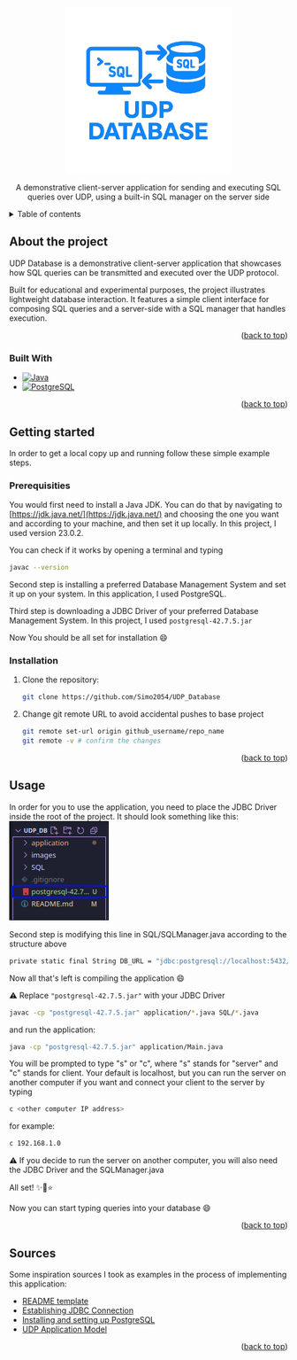 <p align="center">
    <a href="https://github.com/Simo2054/UDP_Database">
    <img src="images/Logo.png" alt="Logo" width="300" height="300">
    </a>
</p>

<p align="center">
    A demonstrative client-server application for sending and executing 
    SQL queries over UDP, using a built-in SQL manager on the server side
    <br />
</p>

<!-- Table of contents -->
<details>
    <summary>Table of contents</summary>
    <ol>
    <li>
      <a href="#about-the-project">About The Project</a>
      <ul>
        <li><a href="#built-with">Built With</a></li>
      </ul>
    </li>
    <li>
      <a href="#getting-started">Getting Started</a>
      <ul>
        <li><a href="#prerequisites">Prerequisites</a></li>
        <li><a href="#installation">Installation</a></li>
      </ul>
    </li>
    <li><a href="#usage">Usage</a></li>
    <li><a href="#sources">Sources</a></li>
    </ol>
</details>

<!-- About the project -->
## About the project

UDP Database is a demonstrative client-server application that showcases how SQL queries can be transmitted and executed over the UDP protocol. 

Built for educational and experimental purposes, the project illustrates lightweight database interaction. It features a simple client interface for composing SQL queries and a server-side with a SQL manager that handles execution.

<p align="right">(<a href="#readme-top">back to top</a>)</p>

### Built With

* [![Java][Java-badge]][Java-url]
* [![PostgreSQL][Postgres-badge]][Postgres-url]

<p align="right">(<a href="#readme-top">back to top</a>)</p>

## Getting started

In order to get a local copy up and running follow these simple example steps.

### Prerequisities

You would first need to install a Java JDK. You can do that by navigating to [https://jdk.java.net/](https://jdk.java.net/) and choosing the one you want and according to your machine, and then set it up locally. In this project, I used version 23.0.2.

You can check if it works by opening a terminal and typing
```sh
javac --version
```

Second step is installing a preferred Database Management System and set it up on your system. In this application, I used PostgreSQL. 

Third step is downloading a JDBC Driver of your preferred Database Management System. In this project, I used `postgresql-42.7.5.jar`

Now You should be all set for installation :smile:

### Installation

1. Clone the repository:
    ```sh
    git clone https://github.com/Simo2054/UDP_Database
    ```
2. Change git remote URL to avoid accidental pushes to base project
    ```sh
    git remote set-url origin github_username/repo_name
    git remote -v # confirm the changes
    ```

<p align="right">(<a href="#readme-top">back to top</a>)</p>

## Usage

In order for you to use the application, you need to place the JDBC Driver inside the root of the project.
It should look something like this:
![Structure Screen Shot][structure-screenshot]

Second step is modifying this line in SQL/SQLManager.java according to the structure above
```sh
private static final String DB_URL = "jdbc:postgresql://localhost:5432/rcldb";
``` 

Now all that's left is compiling the application :smile:

⚠️ Replace `"postgresql-42.7.5.jar"` with your JDBC Driver
```sh
javac -cp "postgresql-42.7.5.jar" application/*.java SQL/*.java
```

and run the application:
```sh
java -cp "postgresql-42.7.5.jar" application/Main.java 
```

You will be prompted to type "s" or "c", where "s" stands for "server" and "c" stands for client.
Your default is localhost, but you can run the server on another computer if you want and connect your client to the server by typing 
```sh
c <other computer IP address>
```
for example:
```sh
c 192.168.1.0
```

⚠️ If you decide to run the server on another computer, you will also need the JDBC Driver and the SQLManager.java

All set! ✨💫⭐️

Now you can start typing queries into your database :smile:

<p align="right">(<a href="#readme-top">back to top</a>)</p>

## Sources

Some inspiration sources I took as examples in the process of implementing this application:

* [README template](https://github.com/othneildrew/Best-README-Template)
* [Establishing JDBC Connection](https://www.geeksforgeeks.org/establishing-jdbc-connection-in-java/)
* [Installing and setting up PostgreSQL](https://www.w3schools.com/postgresql/postgresql_install.php)
* [UDP Application Model](https://github.com/aclblaj/bsp-rn)

<p align="right">(<a href="#readme-top">back to top</a>)</p>


<!-- Markdown links -->
[Java-badge]: https://img.shields.io/badge/Java-ED8B00?style=for-the-badge&logo=openjdk&logoColor=white
[Java-url]: https://www.java.com/

[Postgres-badge]: https://img.shields.io/badge/PostgreSQL-4169E1?style=for-the-badge&logo=postgresql&logoColor=white
[Postgres-url]: https://www.postgresql.org/

[structure-screenshot]: images/Screenshot1.jpg
